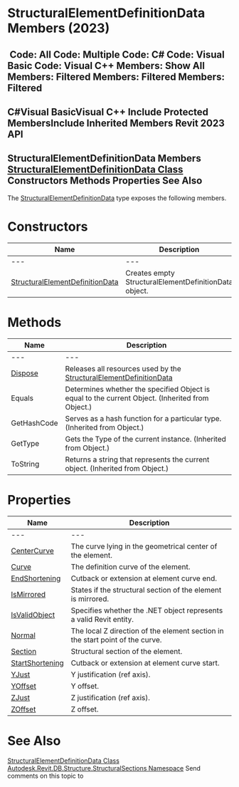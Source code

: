 # StructuralElementDefinitionData Members (2023)

﻿
 Code: All Code: Multiple Code: C# Code: Visual Basic Code: Visual C++  Members: Show All Members: Filtered Members: Filtered Members: Filtered   
---  
C#Visual BasicVisual C++
Include Protected MembersInclude Inherited Members
Revit 2023 API  
---  
StructuralElementDefinitionData Members  
[StructuralElementDefinitionData Class](f7a0e8ec-6fd5-43e5-1a54-5cb6ebe009c7.md "StructuralElementDefinitionData Class") Constructors Methods Properties See Also  
---  
The [StructuralElementDefinitionData](f7a0e8ec-6fd5-43e5-1a54-5cb6ebe009c7.md "StructuralElementDefinitionData Class") type exposes the following members.
# Constructors
| Name | Description |
| --- | --- |
| --- | --- | --- |
| [StructuralElementDefinitionData](69bdb67a-57f1-1f9b-30ba-37d6c71c34db.md "StructuralElementDefinitionData Constructor") | Creates empty StructuralElementDefinitionData object. |

# Methods
| Name | Description |
| --- | --- |
| --- | --- | --- |
| [Dispose](5933b18e-4bda-ca25-8ea4-65e7ef28700a.md "Dispose Method") | Releases all resources used by the [StructuralElementDefinitionData](f7a0e8ec-6fd5-43e5-1a54-5cb6ebe009c7.md "StructuralElementDefinitionData Class") |
| Equals | Determines whether the specified Object is equal to the current Object. (Inherited from Object.) |
| GetHashCode | Serves as a hash function for a particular type.  (Inherited from Object.) |
| GetType | Gets the Type of the current instance. (Inherited from Object.) |
| ToString | Returns a string that represents the current object. (Inherited from Object.) |

# Properties
| Name | Description |
| --- | --- |
| --- | --- | --- |
| [CenterCurve](5d22cdfd-5eff-c54a-4560-c83fa56f47bc.md "CenterCurve Property") | The curve lying in the geometrical center of the element. |
| [Curve](c5f1017e-ee00-d2a9-0264-584af4a485eb.md "Curve Property") | The definition curve of the element. |
| [EndShortening](2c5ecd7f-a530-4058-bfcc-cbb4a681cd09.md "EndShortening Property") | Cutback or extension at element curve end. |
| [IsMirrored](2f7e8448-b986-76b6-e2af-3fb5eae8782c.md "IsMirrored Property") | States if the structural section of the element is mirrored. |
| [IsValidObject](494cfba7-05b4-c326-611a-a40e5bd55740.md "IsValidObject Property") | Specifies whether the .NET object represents a valid Revit entity. |
| [Normal](b6fb8d33-a9b6-7c84-fb97-af35e3561fdf.md "Normal Property") | The local Z direction of the element section in the start point of the curve. |
| [Section](703a784b-7136-8c4a-b99b-5b0b9b0b66b1.md "Section Property") | Structural section of the element. |
| [StartShortening](8c6e46cb-d574-f036-c5b2-d5eec3544c22.md "StartShortening Property") | Cutback or extension at element curve start. |
| [YJust](f9c791a3-8c09-a254-c63b-a34dd5ba163b.md "YJust Property") | Y justification (ref axis). |
| [YOffset](fa7484b3-067a-ee6a-bcda-87250dee2acb.md "YOffset Property") | Y offset. |
| [ZJust](042f6a1b-2f18-9ddf-0924-06b791a4f570.md "ZJust Property") | Z justification (ref axis). |
| [ZOffset](df49b65c-35a0-f63b-c5a8-fc0e6d3010ec.md "ZOffset Property") | Z offset. |

# See Also
[StructuralElementDefinitionData Class](f7a0e8ec-6fd5-43e5-1a54-5cb6ebe009c7.md "StructuralElementDefinitionData Class")
[Autodesk.Revit.DB.Structure.StructuralSections Namespace](09862f38-63f6-a5f8-e560-ae775901bc92.md "Autodesk.Revit.DB.Structure.StructuralSections Namespace")
Send comments on this topic to 